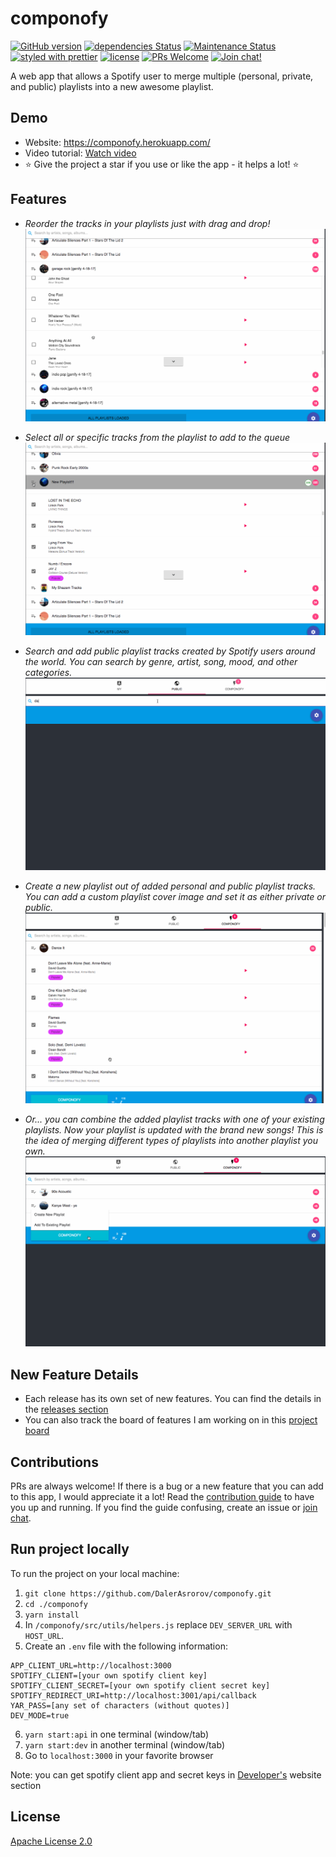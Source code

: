 # componofy

[![GitHub version](https://badge.fury.io/gh/dalerasrorov%2Fcomponofy.svg)](https://badge.fury.io/gh/dalerasrorov%2Fcomponofy)
[![dependencies Status](https://david-dm.org/dalerasrorov/componofy/status.svg)](https://david-dm.org/dalerasrorov/componofy)
[![Maintenance Status](https://img.shields.io/badge/status-maintained-brightgreen.svg)](https://github.com/dalerasrorov/componofy/pulse)
[![styled with prettier](https://img.shields.io/badge/styled_with-prettier-ff69b4.svg)](https://github.com/prettier/prettier)
[![license](https://img.shields.io/github/license/dalerasrorov/componofy.svg)](LICENSE)
[![PRs Welcome](https://img.shields.io/badge/PRs-welcome-brightgreen.svg)](http://makeapullrequest.com)
[![Join chat!](https://img.shields.io/badge/%E2%8A%AA%20GITTER%20-JOIN%20CHAT%20%E2%86%92-brightgreen.svg?style=flat)](https://gitter.im/daler-asrorov/componofy)

A web app that allows a Spotify user to merge multiple (personal, private, and public) playlists into a new awesome playlist.

## Demo

- Website: https://componofy.herokuapp.com/
- Video tutorial: [Watch video](https://www.youtube.com/watch?v=lQnvfRADJMQ)
- :star: Give the project a star if you use or like the app - it helps a lot! :star:

## Features

* _Reorder the tracks in your playlists just with drag and drop!_
  ![As easy as drag and drop!](./docs/gifs/reorder_my_playlist_tracks_snippet.gif 'Reorder your playlist tracks!')

* _Select all or specific tracks from the playlist to add to the queue_
  ![Click on add playlist to add all tracks from that playlist!](./docs/gifs/add_all_playlist_tracks_to_queue_snippet.gif 'Add playlist tracks.')

* _Search and add public playlist tracks created by Spotify users around the world. You can search by genre, artist, song, mood, and other categories._
  ![Add all or selected public playlist tracks!](./docs/gifs/search_and_add_public_playlist_tracks.gif 'Search and add public playlist tracks.')

* _Create a new playlist out of added personal and public playlist tracks. You can add a custom playlist cover image and set it as either private or public._
  ![Add all or selected public playlist tracks!](./docs/gifs/create_new_playlist_out_of_playlist_tracks.gif 'Create new playlist.')

* _Or... you can combine the added playlist tracks with one of your existing playlists. Now your playlist is updated with the brand new songs! This is the idea of merging different types of playlists into another playlist you own._
  ![Merge queud playlist tracks with existing playlist!](./docs/gifs/merge_new_playlist_out_of_playlist_tracks.gif 'Merge playlist tracks with existing playlist.')

## New Feature Details

* Each release has its own set of new features. You can find the details in
  the [releases section](https://github.com/DalerAsrorov/componofy/releases)
* You can also track the board of features I am working on in this [project board](https://github.com/DalerAsrorov/componofy/projects/7)

## Contributions

PRs are always welcome! If there is a bug or a new feature that you can add to this app,
I would appreciate it a lot! Read the [contribution guide](CONTRIBUTING.md) to have you up and running. If you
find the guide confusing, create an issue or [join chat](https://gitter.im/daler-asrorov/componofy).

## Run project locally

To run the project on your local machine:

1.  `git clone https://github.com/DalerAsrorov/componofy.git`
2.  `cd ./componofy`
3.  `yarn install`
4.  In `/componofy/src/utils/helpers.js` replace `DEV_SERVER_URL` with `HOST_URL`.
5.  Create an `.env` file with the following information:

```
APP_CLIENT_URL=http://localhost:3000
SPOTIFY_CLIENT=[your own spotify client key]
SPOTIFY_CLIENT_SECRET=[your own spotify client secret key]
SPOTIFY_REDIRECT_URI=http://localhost:3001/api/callback
YAR_PASS=[any set of characters (without quotes)]
DEV_MODE=true
```

6.  `yarn start:api` in one terminal (window/tab)
1.  `yarn start:dev` in another terminal (window/tab)
1.  Go to `localhost:3000` in your favorite browser

Note: you can get spotify client app and secret keys in [Developer's](https://developer.spotify.com/) website section

## License

[Apache License 2.0](LICENSE)
